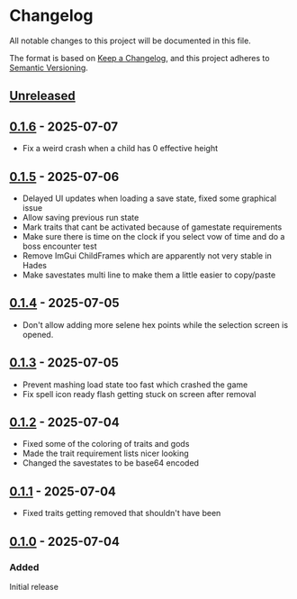 # Changelog

All notable changes to this project will be documented in this file.

The format is based on [Keep a Changelog](https://keepachangelog.com/en/1.1.0/),
and this project adheres to [Semantic Versioning](https://semver.org/spec/v2.0.0.html).

## [Unreleased]

## [0.1.6] - 2025-07-07

- Fix a weird crash when a child has 0 effective height

## [0.1.5] - 2025-07-06

- Delayed UI updates when loading a save state, fixed some graphical issue
- Allow saving previous run state
- Mark traits that cant be activated because of gamestate requirements
- Make sure there is time on the clock if you select vow of time and do a boss encounter test
- Remove ImGui ChildFrames which are apparently not very stable in Hades
- Make savestates multi line to make them a little easier to copy/paste

## [0.1.4] - 2025-07-05

- Don't allow adding more selene hex points while the selection screen is opened.

## [0.1.3] - 2025-07-05

- Prevent mashing load state too fast which crashed the game
- Fix spell icon ready flash getting stuck on screen after removal

## [0.1.2] - 2025-07-04

- Fixed some of the coloring of traits and gods
- Made the trait requirement lists nicer looking
- Changed the savestates to be base64 encoded

## [0.1.1] - 2025-07-04

- Fixed traits getting removed that shouldn't have been

## [0.1.0] - 2025-07-04

### Added

Initial release

[unreleased]: https://github.com/threecreepio/H2-Practise/compare/0.1.6...HEAD
[0.1.6]: https://github.com/threecreepio/H2-Practise/compare/0.1.5...0.1.6
[0.1.5]: https://github.com/threecreepio/H2-Practise/compare/0.1.4...0.1.5
[0.1.4]: https://github.com/threecreepio/H2-Practise/compare/0.1.3...0.1.4
[0.1.3]: https://github.com/threecreepio/H2-Practise/compare/0.1.2...0.1.3
[0.1.2]: https://github.com/threecreepio/H2-Practise/compare/0.1.1...0.1.2
[0.1.1]: https://github.com/threecreepio/H2-Practise/compare/0.1.0...0.1.1
[0.1.0]: https://github.com/threecreepio/H2-Practise/compare/0.1.0...0.1.0
